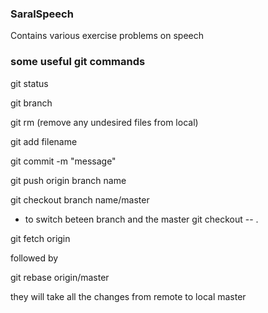 ### SaralSpeech
Contains various exercise problems on speech

### some useful git commands 
git status 

git branch

git rm (remove any undesired files from local)

git add filename

git commit -m "message"


git push origin branch name

git checkout branch name/master
- to switch beteen branch and the master
git checkout -- .

git fetch origin 

followed by 

git rebase origin/master

they will take all the changes from remote to local master



